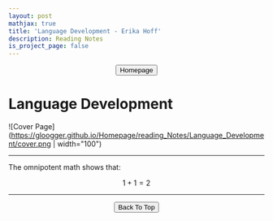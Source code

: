 ```yaml
---
layout: post
mathjax: true
title: 'Language Development - Erika Hoff'
description: Reading Notes
is_project_page: false
---
```



<p style="text-align:center;">
<button type="button" onclick="window.location.href='index.html';">Homepage</button>
</p>

# Language Development
![Cover Page](https://gloogger.github.io/Homepage/reading_Notes/Language_Development/cover.png | width="100")


***
The omnipotent math shows that:

$$
1+1 = 2
$$
***

<p style="text-align:center;">
<button type="button" onclick="window.location.href='#top';">Back To Top</button>
<p>
